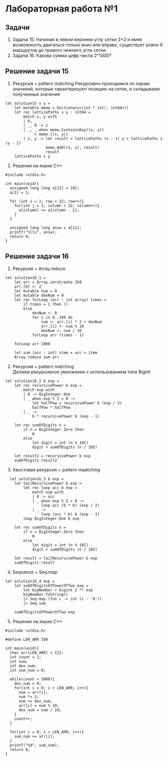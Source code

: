 # Лабораторная работа №1  
## Задачи  
  1. Задача 15: Начиная в левом верхнем углу сетки 2×2 и имея возможность двигаться только вниз или вправо, существует ровно 6 маршрутов до правого нижнего угла сетки.
  2. Задача 16: Какова сумма цифр числа 2^1000?

## Решение задачи 15 
1. Рекурсия + pattern matching
Рекурсивно проходимся по парам значений, которые характеризуют позицию на сетке, и складываем полученные значения
```
let solution15 x y = 
    let mutable memo = Dictionary<(int * int), int64>()
    let rec latticePaths x y : int64 =
        match x, y with
        | 0, _
        | _, 0 -> 1
        | _, _ when memo.ContainsKey((x, y))
            -> memo.[(x, y)]
        | x, y -> let result = latticePaths (x - 1) y + latticePaths x (y - 1)
                  memo.Add((x, y), result)
                  result
    latticePaths x y
```
2. Решение на языке C++
```
#include <stdio.h>

int main(void){
  unsigned long long a[22] = {0};
  a[1] = 1;

  for (int i = 1; row < 22; row++){
    for(int j = 1; column < 22; column++){
      a[column] += a[column - 1];
    }
  }

  unsigned long long answ = a[21];
  printf("%llu", answ);
  return 0;
}
```
## Решение задачи 16
1. Рекурсия + Array.reduce
```
let solution16_1 =
    let arr = Array.zeroCreate 350
    arr.[0] <- 2
    let mutable num = 0
    let mutable dexNum = 0
    let rec forLoop (arr : int array) times =
        if times = 1 then ()
        else 
            dexNum <- 0
            for i in 0..349 do
                num <- arr.[i] * 2 + dexNum
                arr.[i] <- num % 10
                dexNum <- num / 10
            forLoop arr (times - 1)
    
    forLoop arr 1000

    let sum (acc : int) item = acc + item
    Array.reduce sum arr
```
2. Рекурсия + pattern matching  
Делаем рекурсивное умножение с использованием типа BigInt
```
let solution16_2 b exp =
    let rec recursivePower b exp =
        match exp with
        | 0 -> BigInteger.One
        | _ when exp % 2 = 0 ->
            let halfPow = recursivePower b (exp / 2)
            halfPow * halfPow
        | _ ->
            b * recursivePower b (exp - 1)

    let rec sumOfDigits n =
        if n = BigInteger.Zero then
            0
        else
            let digit = int (n % 10I)
            digit + sumOfDigits (n / 10I)

    let result2 = recursivePower b exp
    sumOfDigits result2
```
3. Хвостовая рекурсия + pattern maatching
```
  let solution16_3 b exp =
    let tailRecursivePower b exp =
        let rec loop acc b exp =
            match exp with
            | 0 -> acc
            | _ when exp % 2 = 0 ->
                loop acc (b * b) (exp / 2)
            | _ ->
                loop (acc * b) b (exp - 1)
        loop BigInteger.One b exp

    let rec sumOfDigits n =
        if n = BigInteger.Zero then
            0
        else
            let digit = int (n % 10I)
            digit + sumOfDigits (n / 10I)

    let result = tailRecursivePower b exp
    sumOfDigits result
```
4. Sequence + Seq.map
```
let solution16_4 exp =
    let sumOfDigitsOfPowerOfTwo exp =
        let bigNumber = bigint 2 ** exp
        bigNumber.ToString()
        |> Seq.map (fun c -> int (c - '0'))
        |> Seq.sum
    
    sumOfDigitsOfPowerOfTwo exp
```
5. Решение на языке C++
```
#include <stdio.h>

#define LEN_ARR 350

int main(void){
  char arr[LEN_ARR] = {2};
  int count = 1;
  int num;
  int dex_num;
  int sum_num = 0;

  while(count < 1000){
    dex_num = 0;
    for(int i = 0; i < LEN_ARR; i++){
      num = arr[i];
      num *= 2;
      num += dex_num;
      arr[i] = num % 10;
      dex_num = num / 10;
    }
    count++;
  }

  for(int i = 0; i < LEN_ARR; i++){
    sum_num += arr[i];
  }
  printf("%d", sum_num);
  return 0;
}
```
